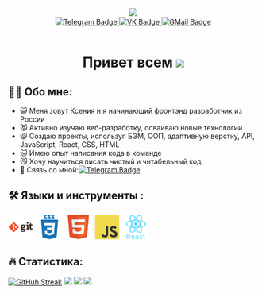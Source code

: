 <div id="header" align="center">
  <img src="https://media.giphy.com/media/jTHti8z6rjrUZmBgOp/giphy.gif" width="100">
  <div id="badges">
  <a href="https://t.me/kseniabeg">
  <img src="https://img.shields.io/badge/telegram-blue?logo=telegram&logoColor=white&style=for-the-badge" alt="Telegram Badge"/>
  </a>
  <a href="https://vk.com/id29754098">
    <img src="https://img.shields.io/badge/VK-blue?style=for-the-badge&logo=VK&logoColor=white" alt="VK Badge"/>
  </a>
   <a href="begunkovak@gmail.com">
    <img src="https://img.shields.io/badge/Gmail-blue?style=for-the-badge&logo=Gmail&logoColor=white" alt="GMail Badge"/>
  </a>  
    </div>
  <img src="https://komarev.com/ghpvc/?username=xeniabegunkova&style=flat-square&color=blue" alt=""/>
    <h1>
  Привет всем
  <img src="https://media.giphy.com/media/hvRJCLFzcasrR4ia7z/giphy.gif" width="30px"/>
  </h1>
  </div>

## :woman_technologist: Обо мне:

- :smiley_cat: Меня зовут Ксения и я начинающий фронтэнд разработчик из России
- :heart_eyes_cat: Активно изучаю веб-разработку, осваиваю новые технологии
- :smile_cat: Создаю проекты, используя БЭМ, ООП, адаптивную верстку, API, JavaScript, React, CSS, HTML
- :cat: Имею опыт написания кода в команде
- :smirk_cat: Хочу научиться писать чистый и читабельный код
- :love_letter: Связь со мной:[![Telegram Badge](https://img.shields.io/badge/telegram-blue?logo=telegram&logoColor=white&style=for-the-badge)](https://t.me/kseniabeg)

## :hammer_and_wrench: Языки и инструменты :

<img src="https://github.com/devicons/devicon/blob/master/icons/git/git-original-wordmark.svg" title="Git" alt="Git" width="50" height="50"/>&nbsp;
<img src="https://github.com/devicons/devicon/blob/master/icons/css3/css3-plain-wordmark.svg"  title="CSS3" alt="CSS" width="50" height="50"/>&nbsp;
<img src="https://github.com/devicons/devicon/blob/master/icons/html5/html5-original.svg" title="HTML5" alt="HTML" width="50" height="50"/>&nbsp;
<img src="https://github.com/devicons/devicon/blob/master/icons/javascript/javascript-original.svg" title="JavaScript" alt="JavaScript" width="50" height="50"/>&nbsp;
<img src="https://github.com/devicons/devicon/blob/master/icons/react/react-original-wordmark.svg" title="React" alt="React" width="50" height="50"/>&nbsp;

## :fire: Статистика:
  [![GitHub Streak](http://github-readme-streak-stats.herokuapp.com?user=xeniabegunkova&theme=dark&locale=ru&date_format=j%2Fn%5B%2FY%5D)](https://git.io/streak-stats)
 ![](https://github-profile-summary-cards.vercel.app/api/cards/repos-per-language?username=xeniabegunkova&theme=github_dark) 
![](https://github-profile-summary-cards.vercel.app/api/cards/stats?username=xeniabegunkova&theme=github_dark)
![](https://github-profile-summary-cards.vercel.app/api/cards/profile-details?username=xeniabegunkova&theme=github_dark)
